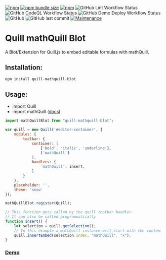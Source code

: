 [![npm](https://img.shields.io/npm/v/quill-mathquill-blot?style=flat-square)](https://www.npmjs.com/package/quill-mathquill-blot)
[![npm bundle size](https://img.shields.io/bundlephobia/min/quill-mathquill-blot?style=flat-square)](https://www.npmjs.com/package/quill-mathquill-blot)
[![npm](https://img.shields.io/npm/dt/quill-mathquill-blot?style=flat-square)](https://www.npmjs.com/package/quill-mathquill-blot)
![GitHub Lint Workflow Status](https://img.shields.io/github/workflow/status/JonathanTreffler/Quill-mathQuill-blot/Lint%20Library?label=Lint&style=flat-square)
![GitHub CodeQL Workflow Status](https://img.shields.io/github/workflow/status/JonathanTreffler/Quill-mathQuill-blot/CodeQL?label=CodeQL&style=flat-square)
![GitHub Demo Deploy Workflow Status](https://img.shields.io/github/workflow/status/JonathanTreffler/Quill-mathQuill-blot/Deploy%20Demo%20to%20GitHub%20Pages?label=Demo%20Deploy&style=flat-square)
![GitHub](https://img.shields.io/github/license/JonathanTreffler/Quill-mathQuill-blot?style=flat-square)
![GitHub last commit](https://img.shields.io/github/last-commit/JonathanTreffler/Quill-mathQuill-blot?style=flat-square)
[![Maintenance](https://img.shields.io/maintenance/yes/2020?style=flat-square)](https://github.com/JonathanTreffler/Quill-mathQuill-blot/commits/)
# Quill mathQuill Blot

A Blot/Extension for Quill.js to embed editable formulas with mathQuill.

## Installation:
```bash
npm install quill-mathquill-blot
```
## Usage:

- import Quill
- import mathQuill ([docs](http://docs.mathquill.com/en/latest/Getting_Started/))

```js
import mathQuillBlot from "quill-mathquill-blot";

var quill = new Quill('#editor-container', {
	modules: {
		toolbar: {
			container: [
				['bold', 'italic', 'underline'],
				['mathQuill']
			],
			handlers: {
				'mathQuill': insert,
			}
		}
	},
	placeholder: '',
	theme: 'snow'
});

mathQuillBlot.register(Quill);

// This function gets called by the quill toolbar handler.
// It can also be called programmatically
function insert() {
	let selection = quill.getSelection();
	// In this example a mathQuill instance will start with the content "x"
	quill.insertEmbed(selection.index, "mathQuill", "x");
}
```

### [Demo](https://jonathan-treffler.de/Quill-mathQuill-blot/)
